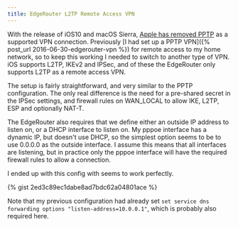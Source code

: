 ```yaml
---
title: EdgeRouter L2TP Remote Access VPN
---
```


With the release of iOS10 and macOS Sierra, [Apple has removed PPTP](https://support.apple.com/en-nz/HT206844) as a supported VPN connection. Previously [I had set up a PPTP VPN]({% post_url 2016-06-30-edgerouter-vpn %}) for remote access to my home network, so to keep this working I needed to switch to another type of VPN. iOS supports L2TP, IKEv2 and IPSec, and of these the EdgeRouter only supports L2TP as a remote access VPN.

The setup is fairly straightforward, and very similar to the PPTP configuration. The only real difference is the need for a pre-shared secret in the IPSec settings, and firewall rules on WAN_LOCAL to allow  IKE, L2TP, ESP and optionally NAT-T.

The EdgeRouter also requires that we define either an outside IP address to listen on, or a DHCP interface to listen on. My pppoe interface has a dynamic IP, but doesn't use DHCP, so the simplest option seems to be to use 0.0.0.0 as the outside interface. I assume this means that all interfaces are listening, but in practice only the pppoe interface will have the required firewall rules to allow a connection.

I ended up with this config with seems to work perfectly.

{% gist 2ed3c89ec1dabe8ad7bdc62a04801ace %}

Note that my previous configuration had already set ``set service dns forwarding options "listen-address=10.0.0.1"``, which is probably also required here. 
